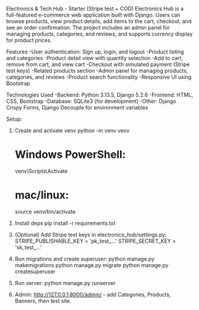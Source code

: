 Electronics & Tech Hub - Starter (Stripe test + COD)
Electronics Hub is a full-featured e-commerce web application built with Django. Users can browse products, view product details, add items to the cart, checkout, and see an order confirmation. The project includes an admin panel for managing products, categories, and reviews, and supports currency display for product prices.

Features
-User authentication: Sign up, login, and logout
-Product listing and categories
-Product detail view with quantity selection
-Add to cart, remove from cart, and view cart
-Checkout with simulated payment (Stripe test keys)
-Related products section
-Admin panel for managing products, categories, and reviews
-Product search functionality
-Responsive UI using Bootstrap

Technologies Used
-Backend: Python 3.13.5, Django 5.2.6
-Frontend: HTML, CSS, Bootstrap
-Database: SQLite3 (for development)
-Other: Django Crispy Forms, Django Decouple for environment variables

Setup:
1. Create and activate venv
   python -m venv venv
   # Windows PowerShell:
   venv\Scripts\Activate
   # mac/linux:
   source venv/bin/activate

2. Install deps
   pip install -r requirements.txt

3. (Optional) Add Stripe test keys in electronics_hub/settings.py:
   STRIPE_PUBLISHABLE_KEY = 'pk_test_...'
   STRIPE_SECRET_KEY = 'sk_test_...'

4. Run migrations and create superuser:
   python manage.py makemigrations
   python manage.py migrate
   python manage.py createsuperuser

5. Run server:
   python manage.py runserver

6. Admin: http://127.0.0.1:8000/admin/ - add Categories, Products, Banners, then test site.
